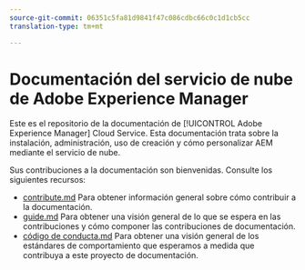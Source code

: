 ```yaml
---
source-git-commit: 06351c5fa81d9841f47c086cdbc66c0c1d1cb5cc
translation-type: tm+mt

---
```

# Documentación del servicio de nube de Adobe Experience Manager

Este es el repositorio de la documentación de [!UICONTROL Adobe Experience Manager] Cloud Service. Esta documentación trata sobre la instalación, administración, uso de creación y cómo personalizar AEM mediante el servicio de nube.

Sus contribuciones a la documentación son bienvenidas. Consulte los siguientes recursos:

* [contribute.md](contributing.md) Para obtener información general sobre cómo contribuir a la documentación.
* [guide.md](guidelines.md) Para obtener una visión general de lo que se espera en las contribuciones y cómo componer las contribuciones de documentación.
* [código de conducta.md](code-of-conduct.md) Para obtener una visión general de los estándares de comportamiento que esperamos a medida que contribuya a este proyecto de documentación.
